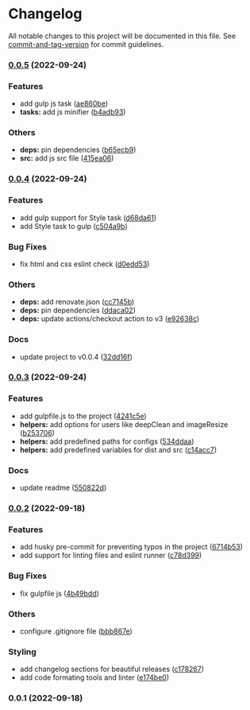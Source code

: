 # Changelog

All notable changes to this project will be documented in this file. See [commit-and-tag-version](https://github.com/absolute-version/commit-and-tag-version) for commit guidelines.

### [0.0.5](https://github.com/waveofdandelion/dandelion-gpack/compare/v0.0.4...v0.0.5) (2022-09-24)


### Features

* add gulp js task ([ae860be](https://github.com/waveofdandelion/dandelion-gpack/commit/ae860becf7b335617dd223d680b6deebb113ae00))
* **tasks:** add js minifier ([b4adb93](https://github.com/waveofdandelion/dandelion-gpack/commit/b4adb93a9a9bd35b91808b87b87ace63c5ba3e80))


### Others

* **deps:** pin dependencies ([b65ecb9](https://github.com/waveofdandelion/dandelion-gpack/commit/b65ecb9ea5f750c9dd800c9b5782cb6219565d1e))
* **src:** add js src file ([415ea06](https://github.com/waveofdandelion/dandelion-gpack/commit/415ea061cc2745a243e540e14d2089577762d6e8))

### [0.0.4](https://github.com/waveofdandelion/dandelion-gpack/compare/v0.0.3...v0.0.4) (2022-09-24)


### Features

* add gulp support for Style task ([d68da61](https://github.com/waveofdandelion/dandelion-gpack/commit/d68da61bb56b34016e665620ba6e32401706a9e6))
* add Style task to gulp ([c504a9b](https://github.com/waveofdandelion/dandelion-gpack/commit/c504a9bbfb4784afba96aeaadc5f3dc91c5a7b02))


### Bug Fixes

* fix html and css eslint check ([d0edd53](https://github.com/waveofdandelion/dandelion-gpack/commit/d0edd535fb196d877142399001b1edbd83052810))


### Others

* **deps:** add renovate.json ([cc7145b](https://github.com/waveofdandelion/dandelion-gpack/commit/cc7145b81a44c7a34714d42d6d8dfa94b62a1118))
* **deps:** pin dependencies ([ddaca02](https://github.com/waveofdandelion/dandelion-gpack/commit/ddaca02bfbffb01312339728f86aec99c08ff0e8))
* **deps:** update actions/checkout action to v3 ([e92638c](https://github.com/waveofdandelion/dandelion-gpack/commit/e92638cf10291f792ec644f3cc9bf1a4affbf6db))


### Docs

* update project to v0.0.4 ([32dd16f](https://github.com/waveofdandelion/dandelion-gpack/commit/32dd16f943e0e5c59bf5c3c3227cc07af452f5ab))

### [0.0.3](https://github.com/waveofdandelion/dandelion-gpack/compare/v0.0.2...v0.0.3) (2022-09-24)


### Features

* add gulpfile.js to the project ([4241c5e](https://github.com/waveofdandelion/dandelion-gpack/commit/4241c5e9d22901cf86cde4be28d76e8126b351fb))
* **helpers:** add options for users like deepClean and imageResize ([b253706](https://github.com/waveofdandelion/dandelion-gpack/commit/b253706ec10b0275709629364ea2faf3fa5137d0))
* **helpers:** add predefined paths for configs ([534ddaa](https://github.com/waveofdandelion/dandelion-gpack/commit/534ddaa06a22ef77950957b6d0006e0b1270c950))
* **helpers:** add predefined variables for dist and src ([c14acc7](https://github.com/waveofdandelion/dandelion-gpack/commit/c14acc782b81944310e4ec65b94f9648c1ce457c))


### Docs

* update readme ([550822d](https://github.com/waveofdandelion/dandelion-gpack/commit/550822d762ead64425b2bec3a1308ebef6064374))

### [0.0.2](https://github.com/waveofdandelion/dandelion-gpack/compare/v0.0.1...v0.0.2) (2022-09-18)


### Features

* add husky pre-commit for preventing typos in the project ([6714b53](https://github.com/waveofdandelion/dandelion-gpack/commit/6714b53b49de729b3bf5766ca8246dd6d89ec299))
* add support for linting files and eslint runner ([c78d399](https://github.com/waveofdandelion/dandelion-gpack/commit/c78d3993f36a5f3d37439f4f46972802b9e37cec))


### Bug Fixes

* fix gulpfile js ([4b49bdd](https://github.com/waveofdandelion/dandelion-gpack/commit/4b49bdd77857f835c6577f8e418a07f05db4808c))


### Others

* configure .gitignore file ([bbb867e](https://github.com/waveofdandelion/dandelion-gpack/commit/bbb867ecd8c04320b99c3786c8c1ce8dde116c99))


### Styling

* add changelog sections for beautiful releases ([c178267](https://github.com/waveofdandelion/dandelion-gpack/commit/c1782672dd240f54813b99df696b747761605cfa))
* add code formating tools and linter ([e174be0](https://github.com/waveofdandelion/dandelion-gpack/commit/e174be0b377d5eaa2ec4fddd28e5c85aef64acae))

### 0.0.1 (2022-09-18)
